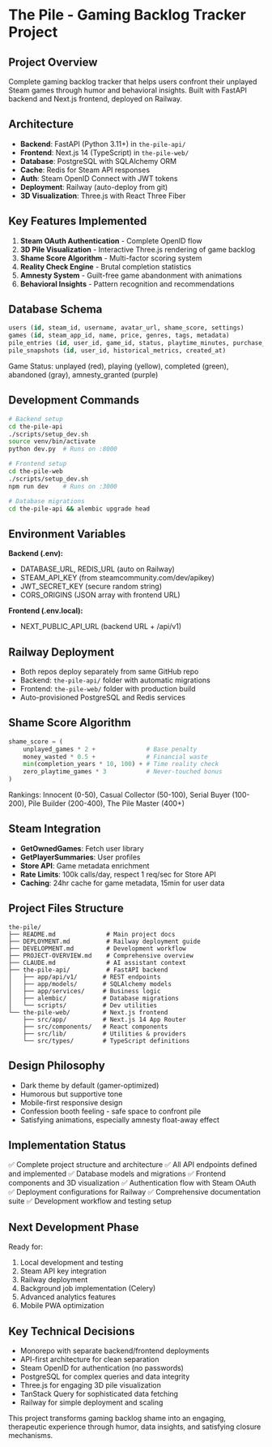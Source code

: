 # The Pile - Gaming Backlog Tracker Project

## Project Overview
Complete gaming backlog tracker that helps users confront their unplayed Steam games through humor and behavioral insights. Built with FastAPI backend and Next.js frontend, deployed on Railway.

## Architecture
- **Backend**: FastAPI (Python 3.11+) in `the-pile-api/`
- **Frontend**: Next.js 14 (TypeScript) in `the-pile-web/`
- **Database**: PostgreSQL with SQLAlchemy ORM
- **Cache**: Redis for Steam API responses
- **Auth**: Steam OpenID Connect with JWT tokens
- **Deployment**: Railway (auto-deploy from git)
- **3D Visualization**: Three.js with React Three Fiber

## Key Features Implemented
1. **Steam OAuth Authentication** - Complete OpenID flow
2. **3D Pile Visualization** - Interactive Three.js rendering of game backlog
3. **Shame Score Algorithm** - Multi-factor scoring system
4. **Reality Check Engine** - Brutal completion statistics
5. **Amnesty System** - Guilt-free game abandonment with animations
6. **Behavioral Insights** - Pattern recognition and recommendations

## Database Schema
```sql
users (id, steam_id, username, avatar_url, shame_score, settings)
games (id, steam_app_id, name, price, genres, tags, metadata)
pile_entries (id, user_id, game_id, status, playtime_minutes, purchase_data, amnesty_data)
pile_snapshots (id, user_id, historical_metrics, created_at)
```

Game Status: unplayed (red), playing (yellow), completed (green), abandoned (gray), amnesty_granted (purple)

## Development Commands
```bash
# Backend setup
cd the-pile-api
./scripts/setup_dev.sh
source venv/bin/activate
python dev.py  # Runs on :8000

# Frontend setup  
cd the-pile-web
./scripts/setup_dev.sh
npm run dev    # Runs on :3000

# Database migrations
cd the-pile-api && alembic upgrade head
```

## Environment Variables
**Backend (.env):**
- DATABASE_URL, REDIS_URL (auto on Railway)
- STEAM_API_KEY (from steamcommunity.com/dev/apikey)
- JWT_SECRET_KEY (secure random string)
- CORS_ORIGINS (JSON array with frontend URL)

**Frontend (.env.local):**
- NEXT_PUBLIC_API_URL (backend URL + /api/v1)

## Railway Deployment
- Both repos deploy separately from same GitHub repo
- Backend: `the-pile-api/` folder with automatic migrations
- Frontend: `the-pile-web/` folder with production build
- Auto-provisioned PostgreSQL and Redis services

## Shame Score Algorithm
```python
shame_score = (
    unplayed_games * 2 +              # Base penalty
    money_wasted * 0.5 +              # Financial waste  
    min(completion_years * 10, 100) + # Time reality check
    zero_playtime_games * 3           # Never-touched bonus
)
```

Rankings: Innocent (0-50), Casual Collector (50-100), Serial Buyer (100-200), Pile Builder (200-400), The Pile Master (400+)

## Steam Integration
- **GetOwnedGames**: Fetch user library
- **GetPlayerSummaries**: User profiles
- **Store API**: Game metadata enrichment
- **Rate Limits**: 100k calls/day, respect 1 req/sec for Store API
- **Caching**: 24hr cache for game metadata, 15min for user data

## Project Files Structure
```
the-pile/
├── README.md              # Main project docs
├── DEPLOYMENT.md          # Railway deployment guide  
├── DEVELOPMENT.md         # Development workflow
├── PROJECT-OVERVIEW.md    # Comprehensive overview
├── CLAUDE.md              # AI assistant context
├── the-pile-api/          # FastAPI backend
│   ├── app/api/v1/       # REST endpoints
│   ├── app/models/       # SQLAlchemy models
│   ├── app/services/     # Business logic
│   ├── alembic/          # Database migrations
│   └── scripts/          # Dev utilities
└── the-pile-web/         # Next.js frontend
    ├── src/app/          # Next.js 14 App Router
    ├── src/components/   # React components
    ├── src/lib/          # Utilities & providers
    └── src/types/        # TypeScript definitions
```

## Design Philosophy
- Dark theme by default (gamer-optimized)
- Humorous but supportive tone
- Mobile-first responsive design
- Confession booth feeling - safe space to confront pile
- Satisfying animations, especially amnesty float-away effect

## Implementation Status
✅ Complete project structure and architecture
✅ All API endpoints defined and implemented
✅ Database models and migrations
✅ Frontend components and 3D visualization
✅ Authentication flow with Steam OAuth
✅ Deployment configurations for Railway
✅ Comprehensive documentation suite
✅ Development workflow and testing setup

## Next Development Phase
Ready for:
1. Local development and testing
2. Steam API key integration
3. Railway deployment
4. Background job implementation (Celery)
5. Advanced analytics features
6. Mobile PWA optimization

## Key Technical Decisions
- Monorepo with separate backend/frontend deployments
- API-first architecture for clean separation
- Steam OpenID for authentication (no passwords)
- PostgreSQL for complex queries and data integrity
- Three.js for engaging 3D pile visualization
- TanStack Query for sophisticated data fetching
- Railway for simple deployment and scaling

This project transforms gaming backlog shame into an engaging, therapeutic experience through humor, data insights, and satisfying closure mechanisms.